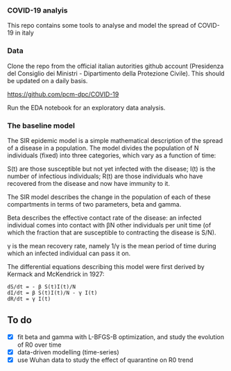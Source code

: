 ### COVID-19 analyis

This repo contains some tools to analyse and model the spread of COVID-19 in italy


### Data

Clone the repo from the official italian autorities github account (Presidenza del Consiglio dei Ministri - Dipartimento della Protezione Civile). This should be updated on a daily basis. 

https://github.com/pcm-dpc/COVID-19

Run the EDA notebook for an exploratory data analysis.

### The baseline model


The SIR epidemic model is a simple mathematical description of the spread of a disease in a population. 
The model divides the population of N individuals (fixed) into three categories, which vary as a function of time:

S(t) are those susceptible but not yet infected with the disease;
I(t) is the number of infectious individuals;
R(t) are those individuals who have recovered from the disease and now have immunity to it.

The SIR model describes the change in the population of each of these compartments in terms of two parameters, beta and gamma. 

Beta describes the effective contact rate of the disease: an infected individual comes into contact 
with &beta;N other individuals per unit time (of which the fraction that are susceptible to contracting the disease is S/N). 

&gamma; is the mean recovery rate, namely 1/&gamma; is the mean period of time during which an infected individual can pass it on.

The differential equations describing this model were first derived by Kermack and McKendrick in 1927:

```
dS/dt = - β S(t)I(t)/N
dI/dt = β S(t)I(t)/N - γ I(t)
dR/dt = γ I(t)
```

## To do

- [x] fit beta and gamma with L-BFGS-B optimization, and study the evolution of R0 over time
- [x] data-driven modelling (time-series)
- [x] use Wuhan data to study the effect of quarantine on R0 trend

